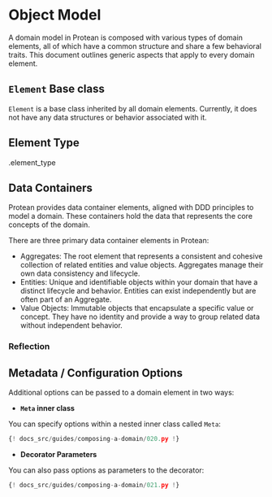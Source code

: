 # Object Model

A domain model in Protean is composed with various types of domain elements,
all of which have a common structure and share a few behavioral traits. This
document outlines generic aspects that apply to every domain element.

## `Element` Base class

`Element` is a base class inherited by all domain elements. Currently, it does
not have any data structures or behavior associated with it.

## Element Type

<Element>.element_type

## Data Containers

Protean provides data container elements, aligned with DDD principles to model
a domain. These containers hold the data that represents the core concepts
of the domain.

There are three primary data container elements in Protean:

- Aggregates: The root element that represents a consistent and cohesive
collection of related entities and value objects. Aggregates manage their
own data consistency and lifecycle.
- Entities: Unique and identifiable objects within your domain that have
a distinct lifecycle and behavior. Entities can exist independently but
are often part of an Aggregate.
- Value Objects: Immutable objects that encapsulate a specific value or
concept. They have no identity and provide a way to group related data
without independent behavior.

### Reflection



## Metadata / Configuration Options

Additional options can be passed to a domain element in two ways:

- **`Meta` inner class**

You can specify options within a nested inner class called `Meta`:

```python hl_lines="13-14"
{! docs_src/guides/composing-a-domain/020.py !}
```

- **Decorator Parameters**

You can also pass options as parameters to the decorator:

```python hl_lines="7"
{! docs_src/guides/composing-a-domain/021.py !}
```
